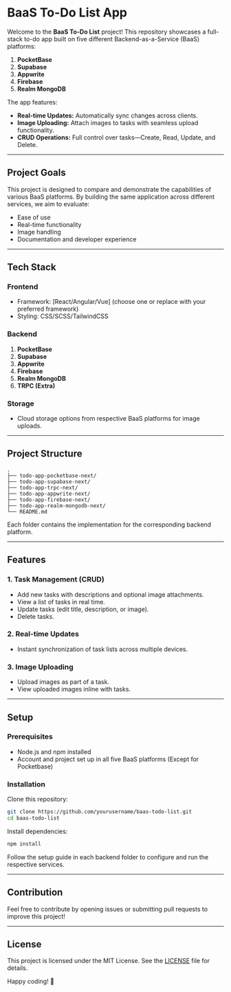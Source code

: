 # BaaS To-Do List App

Welcome to the **BaaS To-Do List** project! This repository showcases a full-stack to-do app built on five different Backend-as-a-Service (BaaS) platforms:

1. **PocketBase**
2. **Supabase**
3. **Appwrite**
4. **Firebase**
5. **Realm MongoDB**

The app features:

- **Real-time Updates:** Automatically sync changes across clients.
- **Image Uploading:** Attach images to tasks with seamless upload functionality.
- **CRUD Operations:** Full control over tasks—Create, Read, Update, and Delete.

---

## Project Goals

This project is designed to compare and demonstrate the capabilities of various BaaS platforms. By building the same application across different services, we aim to evaluate:

- Ease of use
- Real-time functionality
- Image handling
- Documentation and developer experience

---

## Tech Stack

### Frontend

- Framework: [React/Angular/Vue] (choose one or replace with your preferred framework)
- Styling: CSS/SCSS/TailwindCSS

### Backend

1. **PocketBase**
2. **Supabase**
3. **Appwrite**
4. **Firebase**
5. **Realm MongoDB**
6. **TRPC (Extra)**

### Storage

- Cloud storage options from respective BaaS platforms for image uploads.

---

## Project Structure

```
.
├── todo-app-pocketbase-next/
├── todo-app-supabase-next/
├── todo-app-trpc-next/
├── todo-app-appwrite-next/
├── todo-app-firebase-next/
├── todo-app-realm-mongodb-next/
└── README.md
```

Each folder contains the implementation for the corresponding backend platform.

---

## Features

### 1. **Task Management (CRUD)**

- Add new tasks with descriptions and optional image attachments.
- View a list of tasks in real time.
- Update tasks (edit title, description, or image).
- Delete tasks.

### 2. **Real-time Updates**

- Instant synchronization of task lists across multiple devices.

### 3. **Image Uploading**

- Upload images as part of a task.
- View uploaded images inline with tasks.

---

## Setup

### Prerequisites

- Node.js and npm installed
- Account and project set up in all five BaaS platforms (Except for Pocketbase)

### Installation

Clone this repository:

```bash
git clone https://github.com/yourusername/baas-todo-list.git
cd baas-todo-list
```

Install dependencies:

```bash
npm install
```

Follow the setup guide in each backend folder to configure and run the respective services.

---

## Contribution

Feel free to contribute by opening issues or submitting pull requests to improve this project!

---

## License

This project is licensed under the MIT License. See the [LICENSE](LICENSE) file for details.

Happy coding! 🎉
